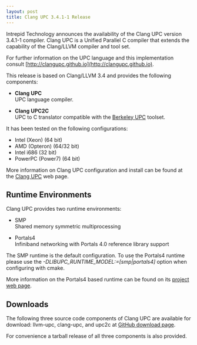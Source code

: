 ```yaml
---
layout: post
title: Clang UPC 3.4.1-1 Release
---
```


Intrepid Technology announces the availability of the Clang UPC
version 3.4.1-1 compiler.  Clang UPC is a Unified Parallel C compiler
that extends the capability of the Clang/LLVM compiler and tool set.

For further information on the UPC language and this implementation consult
[http://clangupc.github.io](http://clangupc.github.io).

This release is based on Clang/LLVM 3.4 and provides the following
components:

* __Clang UPC__<br />
UPC language compiler.

* __Clang UPC2C__<br />
UPC to C translator compatible with the [Berkeley UPC](http://upc.lbl.gov)
toolset.

It has been tested on the following configurations:

  - Intel (Xeon) (64 bit)
  - AMD (Opteron) (64/32 bit)
  - Intel i686 (32 bit)
  - PowerPC (Power7) (64 bit)

More information on Clang UPC configuration and install can be found at
the [Clang UPC](http://clangupc.github.io/clang-upc/) web page.

Runtime Environments
--------------------

Clang UPC provides two runtime environments:

* SMP<br />Shared memory symmetric multiprocessing

* Portals4<br />Infiniband networking with Portals 4.0 reference
library support

The SMP runtime is the default configuration.  To use the Portals4 runtime
please use the _-DLIBUPC_RUNTIME_MODEL:=[smp\|portals4]_ option when
configuring with cmake.

More information on the Portals4 based runtime can be found on its
[project web page](http://clangupc.github.io/portals4).

Downloads
---------

The following three source code components of Clang UPC are available
for download: llvm-upc, clang-upc, and upc2c at
[GitHub download page](http://clangupc.github.io/download.html).

For convenience a tarball release of all three components is also provided.

